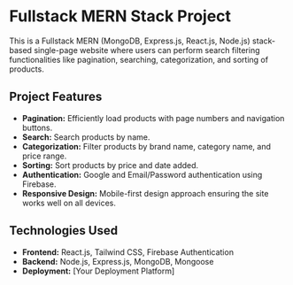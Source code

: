# Fullstack MERN Stack Project

This is a Fullstack MERN (MongoDB, Express.js, React.js, Node.js) stack-based single-page website where users can perform search filtering functionalities like pagination, searching, categorization, and sorting of products.

## Project Features

- **Pagination:** Efficiently load products with page numbers and navigation buttons.
- **Search:** Search products by name.
- **Categorization:** Filter products by brand name, category name, and price range.
- **Sorting:** Sort products by price and date added.
- **Authentication:** Google and Email/Password authentication using Firebase.
- **Responsive Design:** Mobile-first design approach ensuring the site works well on all devices.

## Technologies Used

- **Frontend:** React.js, Tailwind CSS, Firebase Authentication
- **Backend:** Node.js, Express.js, MongoDB, Mongoose
- **Deployment:** [Your Deployment Platform]